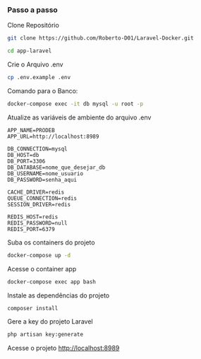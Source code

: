 

### Passo a passo
Clone Repositório
```sh
git clone https://github.com/Roberto-D01/Laravel-Docker.git
```
```sh
cd app-laravel
```


Crie o Arquivo .env
```sh
cp .env.example .env
```

Comando para o Banco:
```sh
docker-compose exec -it db mysql -u root -p
```

Atualize as variáveis de ambiente do arquivo .env
```dosini
APP_NAME=PRODEB
APP_URL=http://localhost:8989

DB_CONNECTION=mysql
DB_HOST=db
DB_PORT=3306
DB_DATABASE=nome_que_desejar_db
DB_USERNAME=nome_usuario
DB_PASSWORD=senha_aqui

CACHE_DRIVER=redis
QUEUE_CONNECTION=redis
SESSION_DRIVER=redis

REDIS_HOST=redis
REDIS_PASSWORD=null
REDIS_PORT=6379
```


Suba os containers do projeto
```sh
docker-compose up -d
```


Acesse o container app
```sh
docker-compose exec app bash
```


Instale as dependências do projeto
```sh
composer install
```


Gere a key do projeto Laravel
```sh
php artisan key:generate
```


Acesse o projeto
[http://localhost:8989](http://localhost:8989)
